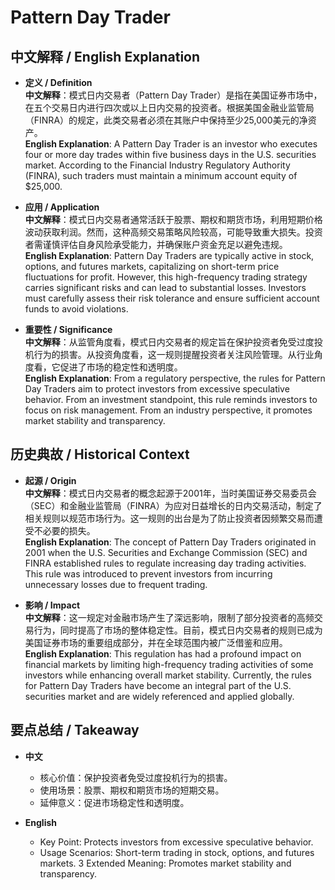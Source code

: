 # Pattern Day Trader

## 中文解释 / English Explanation

* **定义 / Definition**  
  **中文解释**：模式日内交易者（Pattern Day Trader）是指在美国证券市场中，在五个交易日内进行四次或以上日内交易的投资者。根据美国金融业监管局（FINRA）的规定，此类交易者必须在其账户中保持至少25,000美元的净资产。  
  **English Explanation**: A Pattern Day Trader is an investor who executes four or more day trades within five business days in the U.S. securities market. According to the Financial Industry Regulatory Authority (FINRA), such traders must maintain a minimum account equity of $25,000.

* **应用 / Application**  
  **中文解释**：模式日内交易者通常活跃于股票、期权和期货市场，利用短期价格波动获取利润。然而，这种高频交易策略风险较高，可能导致重大损失。投资者需谨慎评估自身风险承受能力，并确保账户资金充足以避免违规。  
  **English Explanation**: Pattern Day Traders are typically active in stock, options, and futures markets, capitalizing on short-term price fluctuations for profit. However, this high-frequency trading strategy carries significant risks and can lead to substantial losses. Investors must carefully assess their risk tolerance and ensure sufficient account funds to avoid violations.

* **重要性 / Significance**  
  **中文解释**：从监管角度看，模式日内交易者的规定旨在保护投资者免受过度投机行为的损害。从投资角度看，这一规则提醒投资者关注风险管理。从行业角度看，它促进了市场的稳定性和透明度。  
  **English Explanation**: From a regulatory perspective, the rules for Pattern Day Traders aim to protect investors from excessive speculative behavior. From an investment standpoint, this rule reminds investors to focus on risk management. From an industry perspective, it promotes market stability and transparency.

## 历史典故 / Historical Context

* **起源 / Origin**  
  **中文解释**：模式日内交易者的概念起源于2001年，当时美国证券交易委员会（SEC）和金融业监管局（FINRA）为应对日益增长的日内交易活动，制定了相关规则以规范市场行为。这一规则的出台是为了防止投资者因频繁交易而遭受不必要的损失。  
  **English Explanation**: The concept of Pattern Day Traders originated in 2001 when the U.S. Securities and Exchange Commission (SEC) and FINRA established rules to regulate increasing day trading activities. This rule was introduced to prevent investors from incurring unnecessary losses due to frequent trading.

* **影响 / Impact**  
  **中文解释**：这一规定对金融市场产生了深远影响，限制了部分投资者的高频交易行为，同时提高了市场的整体稳定性。目前，模式日内交易者的规则已成为美国证券市场的重要组成部分，并在全球范围内被广泛借鉴和应用。  
  **English Explanation**: This regulation has had a profound impact on financial markets by limiting high-frequency trading activities of some investors while enhancing overall market stability. Currently, the rules for Pattern Day Traders have become an integral part of the U.S. securities market and are widely referenced and applied globally.

## 要点总结 / Takeaway

* **中文**  
  - 核心价值：保护投资者免受过度投机行为的损害。
  - 使用场景：股票、期权和期货市场的短期交易。
  - 延伸意义：促进市场稳定性和透明度。

* **English**  
  - Key Point: Protects investors from excessive speculative behavior.
  - Usage Scenarios: Short-term trading in stock, options, and futures markets.
  3 Extended Meaning: Promotes market stability and transparency.